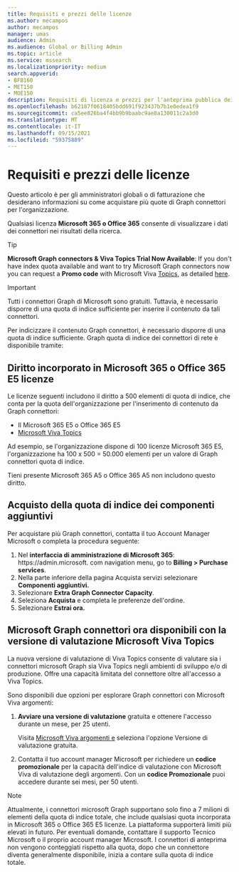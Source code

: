 ```yaml
---
title: Requisiti e prezzi delle licenze
ms.author: mecampos
author: mecampos
manager: umas
audience: Admin
ms.audience: Global or Billing Admin
ms.topic: article
ms.service: mssearch
ms.localizationpriority: medium
search.appverid:
- BFB160
- MET150
- MOE150
description: Requisiti di licenza e prezzi per l'anteprima pubblica dei connettori microsoft Graph per Microsoft Search
ms.openlocfilehash: b62187f0618405bdd691f923437b7b1e0edea1f9
ms.sourcegitcommit: ca5ee826ba4f4bb9b9baabc9ae8a130011c2a3d0
ms.translationtype: MT
ms.contentlocale: it-IT
ms.lasthandoff: 09/15/2021
ms.locfileid: "59375889"
---
```

<!---Previous ms.author: rusamai --->

# <a name="license-requirements-and-pricing"></a>Requisiti e prezzi delle licenze

Questo articolo è per gli amministratori globali o di fatturazione che desiderano informazioni su come acquistare più quote di Graph connettori per l'organizzazione.

Qualsiasi licenza **Microsoft 365 o Office 365** consente di visualizzare i dati dei connettori nei risultati della ricerca.

> [!TIP]
> **Microsoft Graph connectors & Viva Topics Trial Now Available**: If you don't have index quota available and want to try Microsoft Graph connectors now you can request a **Promo code** with Microsoft Viva [Topics](https://www.microsoft.com/microsoft-viva/topics?activetab=pivot:overviewtab), as detailed [here](#microsoft-graph-connectors-now-available-with-microsoft-viva-topics-trial).

>[!IMPORTANT]
>Tutti i connettori Graph di Microsoft sono gratuiti. Tuttavia, è necessario disporre di una quota di indice sufficiente per inserire il contenuto da tali connettori.

Per indicizzare il contenuto Graph connettori, è necessario disporre di una quota di indice sufficiente. Graph quota di indice dei connettori di rete è disponibile tramite:

## <a name="entitlement-built-into-microsoft-365-or-office-365-e5-licenses"></a>Diritto incorporato in Microsoft 365 o Office 365 E5 licenze

Le licenze seguenti includono il diritto a 500 elementi di quota di indice, che conta per la quota dell'organizzazione per l'inserimento di contenuto da Graph connettori:

* Il Microsoft 365 E5 o Office 365 E5
* [Microsoft Viva Topics](https://www.microsoft.com/microsoft-viva/topics?activetab=pivot:overviewtab)

Ad esempio, se l'organizzazione dispone di 100 licenze Microsoft 365 E5, l'organizzazione ha 100 x 500 = 50.000 elementi per un valore di Graph connettori quota di indice.

<!---Comment requested in PR#143--->
Tieni presente Microsoft 365 A5 o Office 365 A5 non includono questo diritto.

## <a name="purchase-of-add-on-index-quota"></a>Acquisto della quota di indice dei componenti aggiuntivi
Per acquistare più Graph connettori, contatta il tuo Account Manager Microsoft o completa la procedura seguente:

1. Nel **interfaccia di amministrazione di Microsoft 365**: https://<span>admin.microsoft.</span> com navigation menu, go to **Billing > Purchase services**.
2. Nella parte inferiore della pagina Acquista servizi selezionare **Componenti aggiuntivi.**
3. Selezionare **Extra Graph Connector Capacity**.
4. Seleziona **Acquista** e completa le preferenze dell'ordine.
5. Selezionare **Estrai ora.**

## <a name="microsoft-graph-connectors-now-available-with-microsoft-viva-topics-trial"></a>Microsoft Graph connettori ora disponibili con la versione di valutazione Microsoft Viva Topics
 La nuova versione di valutazione di Viva Topics consente di valutare sia i connettori microsoft Graph sia Viva Topics negli ambienti di sviluppo e/o di produzione. Offre una capacità limitata del connettore oltre all'accesso a Viva Topics.

Sono disponibili due opzioni per esplorare Graph connettori con Microsoft Viva argomenti:

1. **Avviare una versione di valutazione** gratuita e ottenere l'accesso durante un mese, per 25 utenti.

     Visita [Microsoft Viva argomenti e](https://www.microsoft.com/microsoft-viva/topics?activetab=pivot:overviewtab) seleziona l'opzione Versione di valutazione gratuita.

2. Contatta il tuo account manager Microsoft per richiedere un **codice promozionale** per la capacità dell'indice di valutazione con Microsoft Viva di valutazione degli argomenti. Con un **codice Promozionale** puoi accedere durante sei mesi, per 50 utenti.

> [!NOTE]
> Attualmente, i connettori microsoft Graph supportano solo fino a 7 milioni di elementi della quota di indice totale, che include qualsiasi quota incorporata in Microsoft 365 o Office 365 E5 licenze. La piattaforma supporterà limiti più elevati in futuro. Per eventuali domande, contattare il supporto Tecnico Microsoft o il proprio account manager Microsoft.
> I connettori di anteprima non vengono conteggiati rispetto alla quota, dopo che un connettore diventa generalmente disponibile, inizia a contare sulla quota di indice totale.
